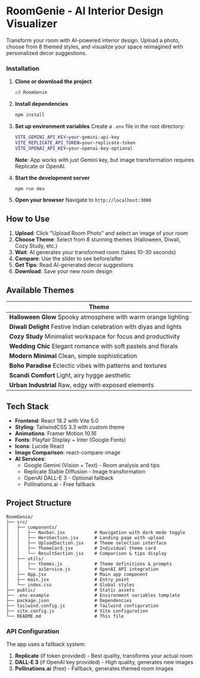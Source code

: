 #  RoomGenie - AI Interior Design Visualizer

Transform your room with AI-powered interior design. Upload a photo, choose from 8 themed styles, and visualize your space reimagined with personalized decor suggestions.

### Installation

1. **Clone or download the project**
   ```bash
   cd RoomGenie
   ```

2. **Install dependencies**
   ```bash
   npm install
   ```

3. **Set up environment variables**
   Create a `.env` file in the root directory:
   ```bash
   VITE_GEMINI_API_KEY=your-gemini-api-key
   VITE_REPLICATE_API_TOKEN=your-replicate-token
   VITE_OPENAI_API_KEY=your-openai-key-optional
   ```
   
   **Note**: App works with just Gemini key, but image transformation requires Replicate or OpenAI.

4. **Start the development server**
   ```bash
   npm run dev
   ```

5. **Open your browser**
   Navigate to `http://localhost:3000`

##  How to Use

1. **Upload**: Click "Upload Room Photo" and select an image of your room
2. **Choose Theme**: Select from 8 stunning themes (Halloween, Diwali, Cozy Study, etc.)
3. **Wait**: AI generates your transformed room (takes 10-30 seconds)
4. **Compare**: Use the slider to see before/after
5. **Get Tips**: Read AI-generated decor suggestions
6. **Download**: Save your new room design

##  Available Themes

| Theme | 
|-------|
| **Halloween Glow**  Spooky atmosphere with warm orange lighting |
| **Diwali Delight**  Festive Indian celebration with diyas and lights |
| **Cozy Study**  Minimalist workspace for focus and productivity |
| **Wedding Chic**  Elegant romance with soft pastels and florals |
| **Modern Minimal**  Clean, simple sophistication |
| **Boho Paradise**  Eclectic vibes with patterns and textures |
| **Scandi Comfort**  Light, airy hygge aesthetic |
| **Urban Industrial**  Raw, edgy with exposed elements |

##  Tech Stack

- **Frontend**: React 18.2 with Vite 5.0
- **Styling**: TailwindCSS 3.3 with custom theme
- **Animations**: Framer Motion 10.16
- **Fonts**: Playfair Display + Inter (Google Fonts)
- **Icons**: Lucide React
- **Image Comparison**: react-compare-image
- **AI Services**:
  - Google Gemini (Vision + Text) - Room analysis and tips
  - Replicate Stable Diffusion - Image transformation
  - OpenAI DALL-E 3 - Optional fallback
  - Pollinations.ai - Free fallback

##  Project Structure

```
RoomGenie/
├── src/
│   ├── components/
│   │   ├── Navbar.jsx           # Navigation with dark mode toggle
│   │   ├── HeroSection.jsx      # Landing page with upload
│   │   ├── UploadSection.jsx    # Theme selection interface
│   │   ├── ThemeCard.jsx        # Individual theme card
│   │   └── ResultSection.jsx    # Comparison & tips display
│   ├── utils/
│   │   ├── themes.js            # Theme definitions & prompts
│   │   └── aiService.js         # OpenAI API integration
│   ├── App.jsx                  # Main app component
│   ├── main.jsx                 # Entry point
│   └── index.css                # Global styles
├── public/                      # Static assets
├── .env.example                 # Environment variables template
├── package.json                 # Dependencies
├── tailwind.config.js           # Tailwind configuration
├── vite.config.js               # Vite configuration
└── README.md                    # This file
```

### API Configuration

The app uses a fallback system:
1. **Replicate** (if token provided) - Best quality, transforms your actual room
2. **DALL-E 3** (if OpenAI key provided) - High quality, generates new images
3. **Pollinations.ai** (free) - Fallback, generates themed room images







